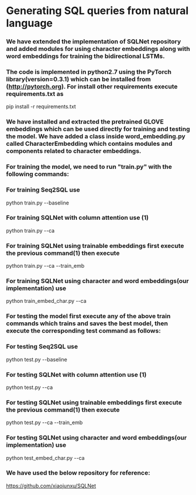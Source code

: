 # Generating SQL queries from natural language

### We have extended the implementation of SQLNet repository and added modules for using character embeddings along with word embeddings for training the bidirectional LSTMs.

### The code is implemented in python2.7 using the PyTorch library(version=0.3.1) which can be installed from (http://pytorch.org). For install other requirements execute requirements.txt as

pip install -r requirements.txt

### We have installed and extracted the pretrained GLOVE embeddings which can be used directly for training and testing the model. We have added a class inside word_embedding.py called CharacterEmbedding which contains modules and components related to character embeddings.

### For training the model, we need to run "train.py" with the following commands:

### For training Seq2SQL use 

python train.py --baseline

### For training SQLNet with column attention use (1)

python train.py --ca

### For training SQLNet using trainable embeddings first execute the previous command(1) then execute

python train.py --ca --train_emb

### For training SQLNet using character and word embeddings(our implementation) use

python train_embed_char.py --ca


### For testing the model first execute any of the above train commands which trains and saves the best model, then execute the corresponding test command as follows:

### For testing Seq2SQL use 

python test.py --baseline

### For testing SQLNet with column attention use (1)

python test.py --ca

### For testing SQLNet using trainable embeddings first execute the previous command(1) then execute

python test.py --ca --train_emb

### For testing SQLNet using character and word embeddings(our implementation) use

python test_embed_char.py --ca


### We have used the below repository for reference:
https://github.com/xiaojunxu/SQLNet

